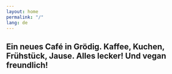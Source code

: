 ```yaml
---
layout: home
permalink: "/"
lang: de
---
```


## Ein neues Café in Grödig. Kaffee, Kuchen, Frühstück, Jause. Alles lecker! Und vegan freundlich!
	
<div id="instafeed"></div>

<script type="text/javascript" src="/assets/js/instagram.js"></script>
